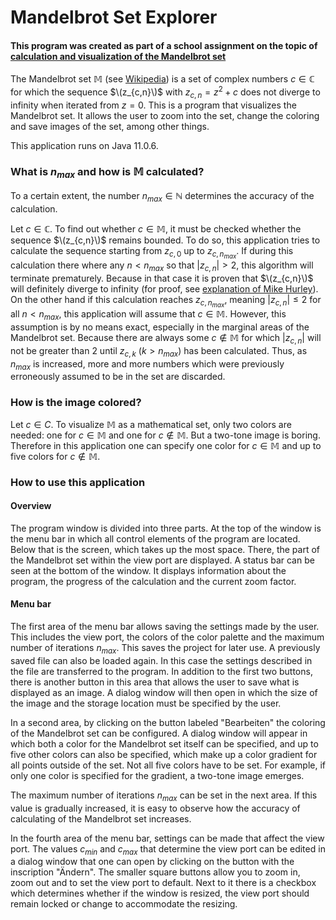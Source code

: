 # Mandelbrot Set Explorer
#### This program was created as part of a school assignment on the topic of [calculation and visualization of the Mandelbrot set](https://github.com/r-schl/mandelbrot-set-paper)
The Mandelbrot set $\mathbb {M}$ (see [Wikipedia](https://en.wikipedia.org/wiki/Mandelbrot_set))  is a set of complex numbers $c \in \mathbb {C}$ for which the sequence $\(z_{c,n}\)$ with $z_{c,n}=z^2+c$ does not diverge to infinity when iterated from $z=0$. This is a program that visualizes the Mandelbrot set. It allows the user to zoom into the set, change the coloring and save images of the set, among other things. 

This application runs on Java 11.0.6. 

### What is $n_{max}$ and how is $\mathbb {M}$ calculated?

To a certain extent, the number $n_{max} \in \mathbb {N}$ determines the accuracy of the calculation. 

Let $c \in \mathbb {C}$. To find out whether $c \in \mathbb {M}$, it must be checked whether the sequence $\(z_{c,n}\)$ remains bounded. To do so, this application tries to calculate the sequence starting from $z_{c,0}$ up to $z_{c,n_{max}}$. If during this calculation there where any $n < n_{max}$ so that $|z_{c,n}| > 2$, this algorithm will terminate prematurely. Because in that case it is proven that $\(z_{c,n}\)$ will definitely diverge to infinity (for proof, see [explanation of Mike Hurley](http://mrob.com/pub/muency/escaperadius.html)). On the other hand if this calculation reaches $z_{c,n_{max}}$, meaning $|z_{c,n}| \leq 2$ for all $n < n_{max}$, this application will assume that $c \in \mathbb {M}$. However, this assumption is by no means exact, especially in the marginal areas of the Mandelbrot set. Because there are always some $c \notin \mathbb {M}$ for which $|z_{c,n}|$ will not be greater than 2 until $z_{c,k}$ ($k > n_{max}$) has been calculated. Thus, as $n_{max}$ is increased, more and more numbers which were previously erroneously assumed to be in the set are discarded. 

### How is the image colored?

Let $c \in {C}$. To visualize $\mathbb {M}$ as a mathematical set, only two colors are needed: one for $c \in \mathbb {M}$ and one for $c \notin \mathbb {M}$. But a two-tone image is boring. Therefore in this application one can specify one color for $c \in \mathbb {M}$ and up to five colors for $c \notin \mathbb {M}$. 

### How to use this application

#### Overview

The program window is divided into three parts. At the top of the window is the menu bar in which all control elements of the program are located. Below that is the screen, which takes up the most space. There, the part of the Mandelbrot set within the view port are displayed. A status bar can be seen at the bottom of the window. It displays information about the program, the progress of the calculation and the current zoom factor. 

#### Menu bar

The first area of the menu bar allows saving the settings made by the user. This includes the view port, the colors of the color palette and the maximum number of iterations $n_{max}$. This saves the project for later use. A previously saved file can also be loaded again. In this case the settings described in the file are transferred to the program. In addition to the first two buttons, there is another button in this area that allows the user to save what is displayed as an image. A dialog window will then open in which the size of the image and the storage location must be specified by the user. 

In a second area, by clicking on the button labeled "Bearbeiten" the coloring of the Mandelbrot set can be configured. A dialog window will appear in which both a color for the Mandelbrot set itself can be specified, and up to five other colors can also be specified, which make up a color gradient for all points outside of the set. Not all five colors have to be set. For example, if only one color is specified for the gradient, a two-tone image emerges. 

The maximum number of iterations $n_{max}$ can be set in the next area. If this value is gradually increased, it is easy to observe how the accuracy of calculating of the Mandelbrot set increases. 

In the fourth area of the menu bar, settings can be made that affect the view port. The values $c_{min}$ and $c_{max}$ that determine the view port can be edited in a dialog window that one can open by clicking on the button with the inscription "Ändern". The smaller square buttons allow you to zoom in, zoom out and to set the view port to default. Next to it there is a checkbox which determines whether if the window is resized, the view port should remain locked or change to accommodate the resizing. 
